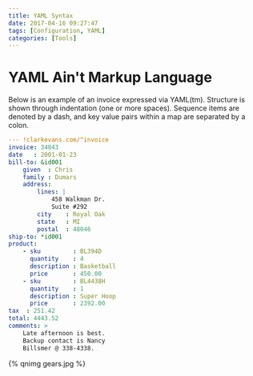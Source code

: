 ```yaml
---
title: YAML Syntax
date: 2017-04-16 09:27:47
tags: [Configuration, YAML]
categories: [Tools]
---
```


# YAML Ain't Markup Language


Below is an example of an invoice expressed via YAML(tm). Structure is shown through indentation (one or more spaces). Sequence items are denoted by a dash, and key value pairs within a map are separated by a colon.
```YAML
--- !clarkevans.com/^invoice
invoice: 34843
date   : 2001-01-23
bill-to: &id001
    given  : Chris
    family : Dumars
    address:
        lines: |
            458 Walkman Dr.
            Suite #292
        city    : Royal Oak
        state   : MI
        postal  : 48046
ship-to: *id001
product:
    - sku         : BL394D
      quantity    : 4
      description : Basketball
      price       : 450.00
    - sku         : BL4438H
      quantity    : 1
      description : Super Hoop
      price       : 2392.00
tax  : 251.42
total: 4443.52
comments: >
    Late afternoon is best.
    Backup contact is Nancy
    Billsmer @ 338-4338.
```

{% qnimg gears.jpg %}